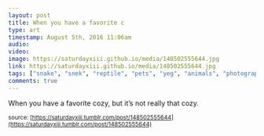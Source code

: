 ```yaml
---
layout: post
title: When you have a favorite c
type: art
timestamp: August 5th, 2016 11:06am
audio: 
video: 
image: https://saturdayxiii.github.io/media/148502555644.jpg
link: https://saturdayxiii.github.io/media/148502555644.jpg
tags: ["snake", "snek", "reptile", "pets", "yeg", "animals", "photography", "art"]
comments: true
---
```

When you have a favorite cozy, but it’s not really that cozy.
 
  
<small>source: [https://saturdayxiii.tumblr.com/post/148502555644](https://saturdayxiii.tumblr.com/post/148502555644)</small>